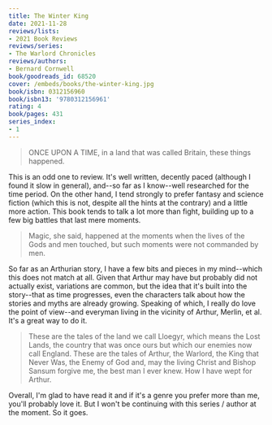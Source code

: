 ```yaml
---
title: The Winter King
date: 2021-11-28
reviews/lists:
- 2021 Book Reviews
reviews/series:
- The Warlord Chronicles
reviews/authors:
- Bernard Cornwell
book/goodreads_id: 68520
cover: /embeds/books/the-winter-king.jpg
book/isbn: 0312156960
book/isbn13: '9780312156961'
rating: 4
book/pages: 431
series_index:
- 1
---
```

> ONCE UPON A TIME, in a land that was called Britain, these things happened.

This is an odd one to review. It's well written, decently paced (although I found it slow in general), and--so far as I know--well researched for the time period. On the other hand, I tend strongly to prefer fantasy and science fiction (which this is not, despite all the hints at the contrary) and a little more action. This book tends to talk a lot more than fight, building up to a few big battles that last mere moments. 

> Magic, she said, happened at the moments when the lives of the Gods and men touched, but such moments were not commanded by men.

So far as an Arthurian story, I have a few bits and pieces in my mind--which this does not match at all. Given that Arthur may have but probably did not actually exist, variations are common, but the idea that it's built into the story--that as time progresses, even the characters talk about how the stories and myths are already growing. Speaking of which, I really do love the point of view--and everyman living in the vicinity of Arthur, Merlin, et al. It's a great way to do it. 

> These are the tales of the land we call Lloegyr, which means the Lost Lands, the country that was once ours but which our enemies now call England. These are the tales of Arthur, the Warlord, the King that Never Was, the Enemy of God and, may the living Christ and Bishop Sansum forgive me, the best man I ever knew. How I have wept for Arthur.

Overall, I'm glad to have read it and if it's a genre you prefer more than me, you'll probably love it. But I won't be continuing with this series / author at the moment. So it goes.